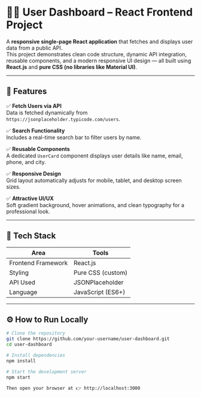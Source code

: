 # 👩‍💻 User Dashboard – React Frontend Project

A **responsive single-page React application** that fetches and displays user data from a public API.  
This project demonstrates clean code structure, dynamic API integration, reusable components, and a modern responsive UI design — all built using **React.js** and **pure CSS (no libraries like Material UI)**.

---

## 🚀 Features

✅ **Fetch Users via API**  
Data is fetched dynamically from `https://jsonplaceholder.typicode.com/users`.

✅ **Search Functionality**  
Includes a real-time search bar to filter users by name.

✅ **Reusable Components**  
A dedicated `UserCard` component displays user details like name, email, phone, and city.

✅ **Responsive Design**  
Grid layout automatically adjusts for mobile, tablet, and desktop screen sizes.

✅ **Attractive UI/UX**  
Soft gradient background, hover animations, and clean typography for a professional look.

---

## 🧠 Tech Stack

| Area | Tools |
|------|-------|
| Frontend Framework | React.js |
| Styling | Pure CSS (custom) |
| API Used | JSONPlaceholder |
| Language | JavaScript (ES6+) |

---

## ⚙️ How to Run Locally

```bash
# Clone the repository
git clone https://github.com/your-username/user-dashboard.git
cd user-dashboard

# Install dependencies
npm install

# Start the development server
npm start

Then open your browser at 👉 http://localhost:3000
